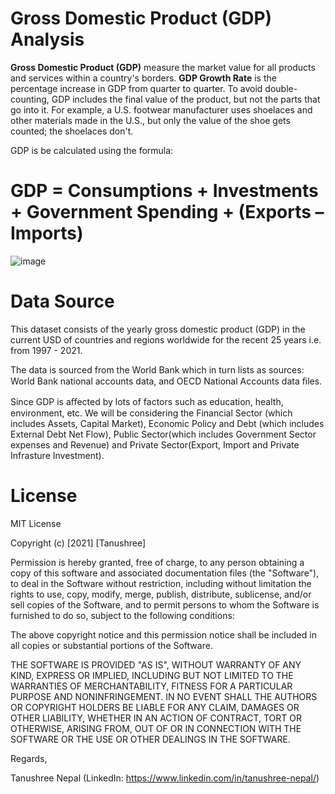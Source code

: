 # Gross Domestic Product (GDP) Analysis

**Gross Domestic Product (GDP)** measure the market value for all products and services within a country's borders. 
**GDP Growth Rate** is the percentage increase in GDP from quarter to quarter. 
To avoid double-counting, GDP includes the final value of the product, but not the parts that go into it.
For example, a U.S. footwear manufacturer uses shoelaces and other materials made in the U.S., but only the value of the shoe gets counted; the shoelaces don't.



GDP is be calculated using the formula:

# GDP = Consumptions +  Investments + Government Spending + (Exports – Imports)

![image](https://user-images.githubusercontent.com/59421381/194752641-10906a5e-b7fc-4b4a-8271-f01993a4bc07.png)


# Data Source

This dataset consists of the yearly gross domestic product (GDP) in the current  USD of countries and regions worldwide for the recent 25 years i.e. from 1997 -  2021. 

The data is sourced from the World Bank which in  turn lists as sources: World Bank national accounts data, and OECD National  Accounts data ﬁles.

Since GDP is aﬀected by lots of factors such as education, health, environment,  etc. We will be considering the Financial Sector (which includes Assets, Capital  Market), Economic Policy and Debt (which includes External Debt Net Flow), Public  Sector(which includes Government Sector expenses and Revenue) and Private  Sector(Export, Import and Private Infrasture Investment).



# License

MIT License

Copyright (c) [2021] [Tanushree]

Permission is hereby granted, free of charge, to any person obtaining a copy
of this software and associated documentation files (the "Software"), to deal
in the Software without restriction, including without limitation the rights
to use, copy, modify, merge, publish, distribute, sublicense, and/or sell
copies of the Software, and to permit persons to whom the Software is
furnished to do so, subject to the following conditions:

The above copyright notice and this permission notice shall be included in all
copies or substantial portions of the Software.

THE SOFTWARE IS PROVIDED "AS IS", WITHOUT WARRANTY OF ANY KIND, EXPRESS OR
IMPLIED, INCLUDING BUT NOT LIMITED TO THE WARRANTIES OF MERCHANTABILITY,
FITNESS FOR A PARTICULAR PURPOSE AND NONINFRINGEMENT. IN NO EVENT SHALL THE
AUTHORS OR COPYRIGHT HOLDERS BE LIABLE FOR ANY CLAIM, DAMAGES OR OTHER
LIABILITY, WHETHER IN AN ACTION OF CONTRACT, TORT OR OTHERWISE, ARISING FROM,
OUT OF OR IN CONNECTION WITH THE SOFTWARE OR THE USE OR OTHER DEALINGS IN THE
SOFTWARE.

Regards, 

Tanushree Nepal
(LinkedIn: https://www.linkedin.com/in/tanushree-nepal/)
